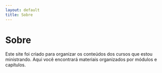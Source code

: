 ```yaml
---
layout: default
title: Sobre
---
```


# Sobre

<p>Este site foi criado para organizar os conteúdos dos cursos que estou ministrando. Aqui você encontrará materiais organizados por módulos e capítulos.</p>

